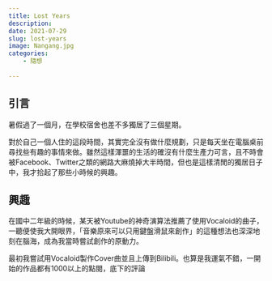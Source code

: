 ```yaml
---
title: Lost Years
description: 
date: 2021-07-29
slug: lost-years
image: Nangang.jpg
categories:
    - 隨想
    
---
```



## 引言
暑假過了一個月，在學校宿舍也差不多獨居了三個星期。

對於自己一個人住的這段時間，其實完全沒有做什麼規劃，只是每天坐在電腦桌前尋找些有趣的事情來做。雖然這樣渾噩的生活的確沒有什麼生產力可言，且不時會被Facebook、Twitter之類的網路大麻燒掉大半時間，但也是這樣清閒的獨居日子中，我才拾起了那些小時候的興趣。

## 興趣
在國中二年級的時候，某天被Youtube的神奇演算法推薦了使用Vocaloid的曲子，一聽便使我大開眼界，「音樂原來可以只用鍵盤滑鼠來創作」的這種想法也深深地刻在腦海，成為我當時嘗試創作的原動力。

最初我嘗試用Vocaloid製作Cover曲並且上傳到Bilibili。也算是我運氣不錯，一開始的作品都有1000以上的點閱，底下的評論



